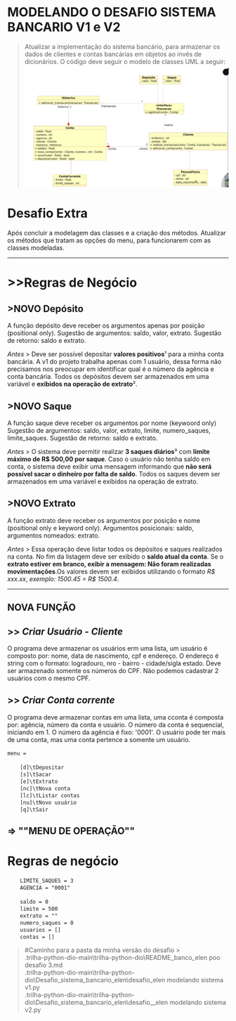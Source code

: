 # MODELANDO O DESAFIO SISTEMA BANCARIO V1 e V2


>Atualizar a implementação do sistema bancário, para armazenar os dados de clientes e contas bancárias em objetos ao invés de dicionários. O código deve seguir o modelo de classes UML a seguir:
![diagrama do modelo UML sistema bancário](<modelando oo sistema bancario .png>)


# Desafio Extra
Após concluir a modelagem das classes e a criação dos métodos. Atualizar os métodos que tratam as opções do menu, para funcionarem com as classes modeladas. 

_______________________________

# >>Regras de Negócio

## >**NOVO Depósito**
A função depósito deve receber os argumentos apenas por posição (positional only). Sugestão de argumentos: saldo, valor, extrato. Sugestão de retorno: saldo e extrato.

*Antes* > Deve ser possível depositar **valores positivos**¹ para a minha conta bancária. A v1 do projeto trabalha apenas com 1 usuário, dessa forma não precisamos nos preocupar em identificar qual é o número da agência e conta bancária. Todos os depósitos devem ser armazenados em uma variável e **exibidos na operação de extrato**².<br>

## >**NOVO Saque**

A função saque deve receber os argumentos por nome (keywoord only) Sugestão de argumentos: saldo, valor, extrato, limite, numero_saques, limite_saques. Sugestão de retorno: saldo e extrato.

*Antes* > O sistema deve permitir realizar **3 saques diários**³ com **limite máximo de R$ 500,00 por saque**. Caso o usuário não tenha saldo em conta, o sistema deve exibir uma mensagem informando que **não será possível sacar o dinheiro por falta de saldo**. Todos os saques devem ser armazenados em uma variável e exibidos na operação de extrato.<br>

## >**NOVO Extrato**
A função extrato deve receber os argumentos por posição e nome (positional only e keyword only). Argumentos posicionais: saldo, argumentos nomeados: extrato.

*Antes* > Essa operação deve listar todos os depósitos e saques realizados na conta. No fim da listagem deve ser exibido o **saldo atual da conta**. Se o **extrato estiver em branco, exibir a mensagem: Não foram realizadas movimentações**.Os valores devem ser exibidos utilizando o formato *R$ xxx.xx*, *exemplo: 1500.45 = R$ 1500.4*.


____________________________

## NOVA FUNÇÃO

## >> *Criar Usuário - Cliente* 
O programa deve armazenar os usuários erm uma lista, um usuário é composto por: nome, data de nascimento, cpf e endereço. O endereço é string com o formato: logradouro, nro - bairro - cidade/sigla estado. Deve ser armazenado somente os números do CPF. Não podemos cadastrar 2 usuários com o mesmo CPF.


## >> *Criar Conta corrente* 
O programa deve armazenar contas em uma lista, uma cconta é composta por: agência, número da conta e usuário. O número da conta é sequencial, iniciando em 1. O número da agência é fixo: '0001'. O usuário pode ter mais de uma conta, mas uma conta pertence a somente um usuário.

```
menu =

    [d]\tDepositar
    [s]\tSacar
    [e]\tExtrato
    [nc]\tNova conta
    [lc]\tListar contas
    [nu]\tNovo usuário
    [q]\tSair
```


## => ""MENU DE OPERAÇÃO""
# Regras de negócio 
```
    LIMITE_SAQUES = 3
    AGENCIA = "0001"

    saldo = 0
    limite = 500
    extrato = ""
    numero_saques = 0
    usuarios = []
    contas = []
```

> #Caminho para a pasta da minha versão do desafio > <br>
.trilha-python-dio-main\trilha-python-dio\README_banco_elen poo desafio 3.md <br>
.trilha-python-dio-main\trilha-python-dio\Desafio_sistema_bancario_elen\desafio_elen modelando sistema v1.py<br>
.trilha-python-dio-main\trilha-python-dio\Desafio_sistema_bancario_elen\desafio__elen modelando sistema v2.py<br>

